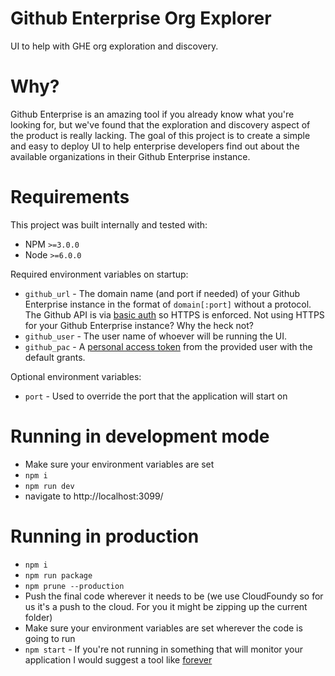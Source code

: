 # Github Enterprise Org Explorer

UI to help with GHE org exploration and discovery.

# Why?

Github Enterprise is an amazing tool if you already know what you're looking for, but we've found that the exploration and discovery aspect of the product is really lacking.  The goal of this project is to create a simple and easy to deploy UI to help enterprise developers find out about the available organizations in their Github Enterprise instance.

# Requirements

This project was built internally and tested with:
- NPM `>=3.0.0`
- Node  `>=6.0.0`

Required environment variables on startup:
- `github_url` - The domain name (and port if needed) of your Github Enterprise instance in the format of `domain[:port]` without a protocol.  The Github API is via [basic auth](https://developer.github.com/v3/auth/#basic-authentication) so HTTPS is enforced.  Not using HTTPS for your Github Enterprise instance? Why the heck not?
- `github_user` - The user name of whoever will be running the UI.
- `github_pac` - A [personal access token](https://github.com/blog/1509-personal-api-tokens) from the provided user with the default grants.

Optional environment variables:
- `port` - Used to override the port that the application will start on

# Running in development mode

- Make sure your environment variables are set
- `npm i`
- `npm run dev`
- navigate to http://localhost:3099/

# Running in production

- `npm i`
- `npm run package`
- `npm prune --production`
- Push the final code wherever it needs to be (we use CloudFoundy so for us it's a push to the cloud.  For you it might be zipping up the current folder)
- Make sure your environment variables are set wherever the code is going to run
- `npm start` - If you're not running in something that will monitor your application I would suggest a tool like [forever](https://github.com/foreverjs/forever)
